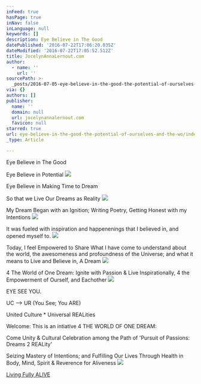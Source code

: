 ```yaml
---
inFeed: true
hasPage: true
inNav: false
inLanguage: null
keywords: []
description: Eye Believe in The Good
datePublished: '2016-07-22T17:06:20.035Z'
dateModified: '2016-07-22T17:05:52.512Z'
title: JocelynAnnaLernout.com
author:
  - name: ''
    url: ''
sourcePath: >-
  _posts/2016-07-05-eye-believe-in-the-good-the-potential-of-ourselves-and-the-wo.md
via: {}
authors: []
publisher:
  name: ''
  domain: null
  url: jocelynannalernout.com
  favicon: null
starred: true
url: eye-believe-in-the-good-the-potential-of-ourselves-and-the-wo/index.html
_type: Article

---
```

Eye Believe in The Good

Eye Believe in Potential
![](https://the-grid-user-content.s3-us-west-2.amazonaws.com/eb83db40-7a30-4169-a1bf-5264632222d7.jpg)

Eye Believe in Making Time to Dream

So that we Live Our Dreams as Reality
![](https://the-grid-user-content.s3-us-west-2.amazonaws.com/b0b2b21d-0f93-425c-b95f-121429254f57.jpg)

My Dream Began with an Ignition; Writing Poetry, Getting Honest with my Intentions
![](https://the-grid-user-content.s3-us-west-2.amazonaws.com/6191c422-fa21-4b5d-ada9-815717b6ff75.jpg)

It was fueled with inspiration and happenenings that I believed in, and opened myself to.
![](https://the-grid-user-content.s3-us-west-2.amazonaws.com/f982ada3-8fe5-4fc8-b96d-86bf62322f88.jpg)

Today, I feel Empowered to Share What I have come to understand about the world, the awesomeness and profoundness of the Universe; and what it means to Live and Believe in, A Dream
![](https://the-grid-user-content.s3-us-west-2.amazonaws.com/58ace0e7-cbf8-490f-86d7-0d14fc451f93.jpg)

4 The World of One Dream: Ignite with Passion & Live Inspirationally, 4 the Empowerment of Ourself, and Eachother
![](https://the-grid-user-content.s3-us-west-2.amazonaws.com/dba4d46d-6fd2-4317-bc93-1a6ebfb3648e.jpg)

EYE SEE YOU. 

UC --\> UR (You See; You ARE)

United Culture \* Universal REALities 

Welcome: This is an intiative 4 THE WORLD OF ONE DREAM: 

Come Unity & Cultural Celebration among the Path of 'Pursuit of Passions: Dreams 2 REALity'

Seizing Mastery of Intentions; and Fulfilling Our Lives Through Health in Body, Mind, Spirit & Reverence for Aliveness
![](https://the-grid-user-content.s3-us-west-2.amazonaws.com/6b5bcdf5-13bb-46ee-8e70-dda24b6dc5c2.jpg)

[Living Fully ALIVE ][0]

[0]: https://www.youtube.com/watch?v=WbrV0LVDD68